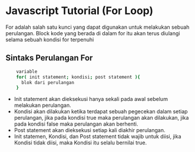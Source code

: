 # Javascript Tutorial (For Loop)

For adalah salah satu kunci yang dapat digunakan untuk melakukan sebuah perulangan. Block kode yang berada di dalam for itu akan terus diulangi selama sebuah kondisi for terpenuhi

## Sintaks Perulangan For

```bash
    variable
    for( init statement; kondisi; post statement ){
      blok dari perulangan
    }
```

- Init statement akan dieksekusi hanya sekali pada awal sebelum melakukan perulangan.
- Kondisi akan dilakukan ketika terdapat sebuah pegecekan dalam setiap perulangan, jika pada kondisi true maka perulangan akan dilakukan, jika pada kondisi false maka perulangan akan berhenti.
- Post statement akan dieksekusi setiap kali diakhir perulangan.
- Init statemen, Kondisi, dan Post statement tidak wajib untuk diisi, jika Kondisi tidak diisi, maka Kondisi itu selalu bernilai true.